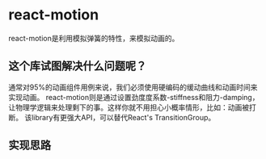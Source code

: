# react-motion

react-motion是利用模拟弹簧的特性，来模拟动画的。

## 这个库试图解决什么问题呢？
通常对95%的动画组件用例来说，我们必须使用硬编码的缓动曲线和动画时间来实现动画。
react-motion则是通过设置劲度度系数-stiffness和阻力-damping，让物理学逻辑来处理剩下的事。这样你就不用担心小概率情形，比如：动画被打断。
该library有更强大API，可以替代React's TransitionGroup。

## 实现思路
